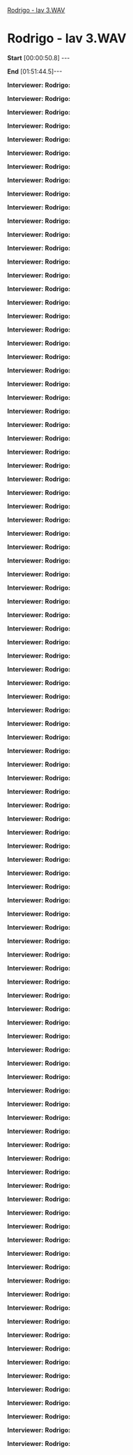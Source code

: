 [Rodrigo - lav 3.WAV](#Rodrigo---lav3.wav)

Rodrigo - lav 3.WAV
===================

**Start** \[00:00:50.8\] ---

**End** \[01:51:44.5\]---

**Interviewer:** 
**Rodrigo:**

**Interviewer:** 
**Rodrigo:**

**Interviewer:** 
**Rodrigo:**

**Interviewer:** 
**Rodrigo:**

**Interviewer:** 
**Rodrigo:**

**Interviewer:** 
**Rodrigo:**

**Interviewer:** 
**Rodrigo:**

**Interviewer:** 
**Rodrigo:**

**Interviewer:** 
**Rodrigo:**

**Interviewer:** 
**Rodrigo:**

**Interviewer:** 
**Rodrigo:**

**Interviewer:** 
**Rodrigo:**

**Interviewer:** 
**Rodrigo:**

**Interviewer:** 
**Rodrigo:**

**Interviewer:** 
**Rodrigo:**

**Interviewer:** 
**Rodrigo:**

**Interviewer:** 
**Rodrigo:**

**Interviewer:** 
**Rodrigo:**

**Interviewer:** 
**Rodrigo:**

**Interviewer:** 
**Rodrigo:**

**Interviewer:** 
**Rodrigo:**

**Interviewer:** 
**Rodrigo:**

**Interviewer:** 
**Rodrigo:**

**Interviewer:** 
**Rodrigo:**

**Interviewer:** 
**Rodrigo:**

**Interviewer:** 
**Rodrigo:**

**Interviewer:** 
**Rodrigo:**

**Interviewer:** 
**Rodrigo:**

**Interviewer:** 
**Rodrigo:**

**Interviewer:** 
**Rodrigo:**

**Interviewer:** 
**Rodrigo:**

**Interviewer:** 
**Rodrigo:**

**Interviewer:** 
**Rodrigo:**

**Interviewer:** 
**Rodrigo:**

**Interviewer:** 
**Rodrigo:**

**Interviewer:** 
**Rodrigo:**

**Interviewer:** 
**Rodrigo:**

**Interviewer:** 
**Rodrigo:**

**Interviewer:** 
**Rodrigo:**

**Interviewer:** 
**Rodrigo:**

**Interviewer:** 
**Rodrigo:**

**Interviewer:** 
**Rodrigo:**

**Interviewer:** 
**Rodrigo:**

**Interviewer:** 
**Rodrigo:**

**Interviewer:** 
**Rodrigo:**

**Interviewer:** 
**Rodrigo:**

**Interviewer:** 
**Rodrigo:**

**Interviewer:** 
**Rodrigo:**

**Interviewer:** 
**Rodrigo:**

**Interviewer:** 
**Rodrigo:**

**Interviewer:** 
**Rodrigo:**

**Interviewer:** 
**Rodrigo:**

**Interviewer:** 
**Rodrigo:**

**Interviewer:** 
**Rodrigo:**

**Interviewer:** 
**Rodrigo:**

**Interviewer:** 
**Rodrigo:**

**Interviewer:** 
**Rodrigo:**

**Interviewer:** 
**Rodrigo:**

**Interviewer:** 
**Rodrigo:**

**Interviewer:** 
**Rodrigo:**

**Interviewer:** 
**Rodrigo:**

**Interviewer:** 
**Rodrigo:**

**Interviewer:** 
**Rodrigo:**

**Interviewer:** 
**Rodrigo:**

**Interviewer:** 
**Rodrigo:**

**Interviewer:** 
**Rodrigo:**

**Interviewer:** 
**Rodrigo:**

**Interviewer:** 
**Rodrigo:**

**Interviewer:** 
**Rodrigo:**

**Interviewer:** 
**Rodrigo:**

**Interviewer:** 
**Rodrigo:**

**Interviewer:** 
**Rodrigo:**

**Interviewer:** 
**Rodrigo:**

**Interviewer:** 
**Rodrigo:**

**Interviewer:** 
**Rodrigo:**

**Interviewer:** 
**Rodrigo:**

**Interviewer:** 
**Rodrigo:**

**Interviewer:** 
**Rodrigo:**

**Interviewer:** 
**Rodrigo:**

**Interviewer:** 
**Rodrigo:**

**Interviewer:** 
**Rodrigo:**

**Interviewer:** 
**Rodrigo:**

**Interviewer:** 
**Rodrigo:**

**Interviewer:** 
**Rodrigo:**

**Interviewer:** 
**Rodrigo:**

**Interviewer:** 
**Rodrigo:**

**Interviewer:** 
**Rodrigo:**

**Interviewer:** 
**Rodrigo:**

**Interviewer:** 
**Rodrigo:**

**Interviewer:** 
**Rodrigo:**

**Interviewer:** 
**Rodrigo:**

**Interviewer:** 
**Rodrigo:**

**Interviewer:** 
**Rodrigo:**

**Interviewer:** 
**Rodrigo:**

**Interviewer:** 
**Rodrigo:**

**Interviewer:** 
**Rodrigo:**

**Interviewer:** 
**Rodrigo:**

**Interviewer:** 
**Rodrigo:**

**Interviewer:** 
**Rodrigo:**

**Interviewer:** 
**Rodrigo:**

**Interviewer:** 
**Rodrigo:**

